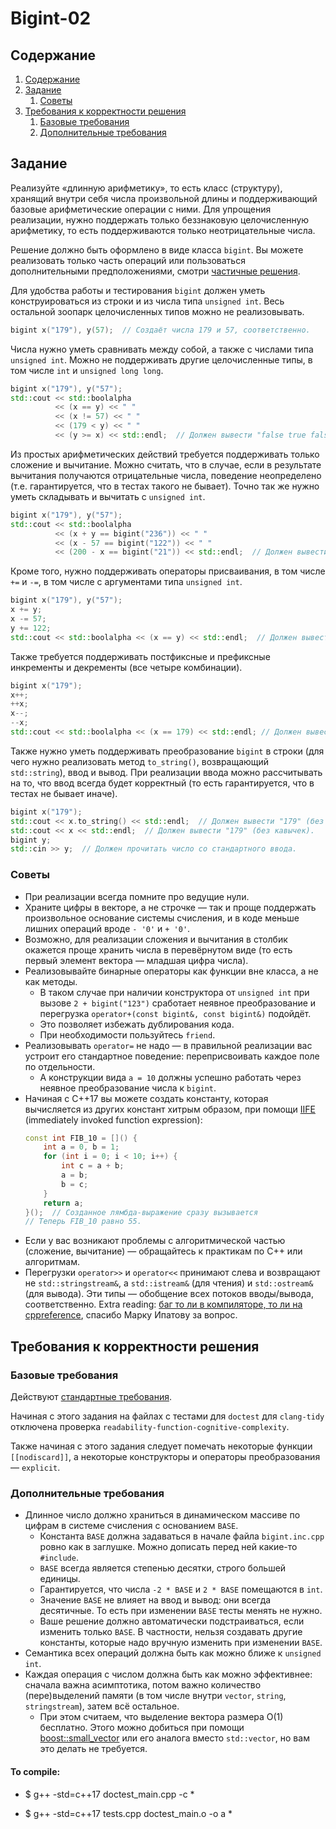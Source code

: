 # Bigint-02

## Содержание

1. [Содержание](#содержание)
1. [Задание](#задание)
    1. [Советы](#советы)
1. [Требования к корректности решения](#требования-к-корректности-решения)
    1. [Базовые требования](#базовые-требования)
    1. [Дополнительные требования](#дополнительные-требования)

## Задание

Реализуйте «длинную арифметику», то есть класс (структуру), хранящий внутри себя числа произвольной длины и поддерживающий базовые арифметические операции с ними.
Для упрощения реализации, нужно поддержать только беззнаковую целочисленную арифметику, то есть поддерживаются только неотрицательные числа.

Решение должно быть оформлено в виде класса `bigint`.
Вы можете реализовать только часть операций или пользоваться дополнительными предположениями, смотри [частичные решения](#частичные-решения).

Для удобства работы и тестирования `bigint` должен уметь конструироваться из строки и из числа типа `unsigned int`. Весь остальной зоопарк целочисленных типов можно не реализовывать.

```C++
bigint x("179"), y(57);  // Создаёт числа 179 и 57, соответственно.
```

Числа нужно уметь сравнивать между собой, а также с числами типа `unsigned int`. Можно не поддерживать другие целочисленные типы, в том числе `int` и `unsigned long long`.

```C++
bigint x("179"), y("57");
std::cout << std::boolalpha
          << (x == y) << " "
          << (x != 57) << " "
          << (179 < y) << " "
          << (y >= x) << std::endl;  // Должен вывести "false true false false".
```

Из простых арифметических действий требуется поддерживать только сложение и вычитание. Можно считать, что в случае, если в результате вычитания получаются отрицательные числа, поведение неопределено (т.е. гарантируется, что в тестах такого не бывает). Точно так же нужно уметь складывать и вычитать с `unsigned int`.

```C++
bigint x("179"), y("57");
std::cout << std::boolalpha
          << (x + y == bigint("236")) << " "
          << (x - 57 == bigint("122")) << " "
          << (200 - x == bigint("21")) << std::endl;  // Должен вывести "true trtue true".
```

Кроме того, нужно поддерживать операторы присваивания, в том числе `+=` и `-=`, в том числе с аргументами типа `unsigned int`.

```C++
bigint x("179"), y("57");
x += y;
x -= 57;
y += 122;
std::cout << std::boolalpha << (x == y) << std::endl;  // Должен вывести "true".
```

Также требуется поддерживать постфиксные и префиксные инкременты и декременты (все четыре комбинации).

```C++
bigint x("179");
x++;
++x;
x--;
--x;
std::cout << std::boolalpha << (x == 179) << std::endl; // Должен вывести "true".
```

Также нужно уметь поддерживать преобразование `bigint` в строки (для чего нужно реализовать метод `to_string()`, возвращающий `std::string`), ввод и вывод. При реализации ввода можно рассчитывать на то, что ввод всегда будет корректный (то есть гарантируется, что в тестах не бывает иначе).

```C++
bigint x("179");
std::cout << x.to_string() << std::endl;  // Должен вывести "179" (без кавычек).
std::cout << x << std::endl;  // Должен вывести "179" (без кавычек).
bigint y;
std::cin >> y;  // Должен прочитать число со стандартного ввода.
```

### Советы
* При реализации всегда помните про ведущие нули.
* Храните цифры в векторе, а не строчке — так и проще поддержать произвольное основание системы счисления, и в коде меньше лишних операций вроде `- '0'` и `+ '0'`.
* Возможно, для реализации сложения и вычитания в столбик окажется проще хранить числа в перевёрнутом виде (то есть первый элемент вектора — младшая цифра числа).
* Реализовывайте бинарные операторы как функции вне класса, а не как методы.
    * В таком случае при наличии конструктора от `unsigned int` при вызове `2 + bigint("123")` сработает неявное преобразование и перегрузка `operator+(const bigint&, const bigint&)` подойдёт.
    * Это позволяет избежать дублирования кода.
    * При необходимости пользуйтесь `friend`.
* Реализовывать `operator=` не надо — в правильной реализации вас устроит его стандартное поведение: переприсвоивать каждое поле по отдельности.
    * А конструкции вида `a = 10` должны успешно работать через неявное преобразование числа к `bigint`.
* Начиная с C++17 вы можете создать константу, которая вычисляется из других констант хитрым образом, при помощи [IIFE](https://www.cppstories.com/2016/11/iife-for-complex-initialization/)
  (immediately invoked function expression):
  ```c++
  const int FIB_10 = []() {
      int a = 0, b = 1;
      for (int i = 0; i < 10; i++) {
          int c = a + b;
          a = b;
          b = c;
      }
      return a;
  }();  // Созданное лямбда-выражение сразу вызывается
  // Теперь FIB_10 равно 55.
  ```
* Если у вас возникают проблемы с алгоритмической частью (сложение, вычитание) — обращайтесь к практикам по C++ или алгоритмам.
* Перегрузки `operator>>` и `operator<<` принимают слева и возвращают не `std::stringstream&`,
  а `std::istream&` (для чтения) и `std::ostream&` (для вывода).
  Эти типы — обобщение всех потоков вводы/вывода, соответственно.
  Extra reading: [баг то ли в компиляторе, то ли на cppreference](https://stackoverflow.com/questions/69320918/why-does-taking-istream-to-a-temporary-stringstream-works-but-not-when-tak),
  спасибо Марку Ипатову за вопрос.

## Требования к корректности решения
### Базовые требования
Действуют [стандартные требования](../common/).

Начиная с этого задания на файлах с тестами для `doctest` для `clang-tidy` отключена проверка `readability-function-cognitive-complexity`.

Также начиная с этого задания следует помечать некоторые функции `[[nodiscard]]`, а некоторые конструкторы и операторы преобразования — `explicit`.

### Дополнительные требования
* Длинное число должно храниться в динамическом массиве по цифрам в системе счисления
  с основанием `BASE`.
  * Константа `BASE` должна задаваться в начале файла `bigint.inc.cpp` ровно как в заглушке.
    Можно дописать перед ней какие-то `#include`.
  * `BASE` всегда является степенью десятки, строго большей единицы.
  * Гарантируется, что числа `-2 * BASE` и `2 * BASE` помещаются в `int`.
  * Значение `BASE` не влияет на ввод и вывод: они всегда десятичные.
    То есть при изменении `BASE` тесты менять не нужно.
  * Ваше решение должно автоматически подстраиваться, если изменить только `BASE`.
    В частности, нельзя создавать другие константы, которые надо вручную изменить при изменении `BASE`.
* Семантика всех операций должна быть как можно ближе к `unsigned int`.
* Каждая операция с числом должна быть как можно эффективнее: сначала важна асимптотика,
  потом важно количество (пере)выделений памяти (в том числе внутри `vector`, `string`, `stringstream`), затем всё остальное.
  * При этом считаем, что выделение вектора размера O(1) бесплатно.
    Этого можно добиться при помощи [boost::small_vector](https://www.boost.org/doc/libs/1_77_0/doc/html/boost/container/small_vector.html) или его аналога вместо `std::vector`,
    но вам это делать не требуется.

#### To compile:

* $ g++ -std=c++17 doctest_main.cpp -c *

* $ g++ -std=c++17  tests.cpp doctest_main.o  -o a *


